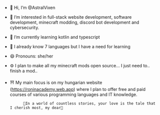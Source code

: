 - 👋 Hi, I’m @AstralVixen
- 👀 I’m interested in full-stack website development, software development, minecraft modding, discord bot development and cybersecurity.
- 🌱 I’m currently learning kotlin and typescript
- 🧠 I already know 7 languages but I have a need for learning
- 😄 Pronouns: she/her
- ⚙️ I plan to make all my minecraft mods open source... I just need to.. finish a mod..
- ⛩️ My main focus is on my hungarian website (https://roninacademy.web.app) where I plan to offer free and paid courses of various programming languages and IT knowledge.

            💞️In a world of countless stories, your love is the tale that I cherish most, my dear💞️
<!---
AstralVixen/AstralVixen is a ✨ special ✨ repository because its `README.md` (this file) appears on your GitHub profile.
You can click the Preview link to take a look at your changes.
--->
